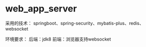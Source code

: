 # web_app_server

采用的技术：
springboot、spring-security、mybatis-plus、redis、websocket

环境要求：
后端：jdk8
前端：浏览器支持websocket
